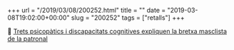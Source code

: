 +++
url = "/2019/03/08/200252.html"
title = ""
date = "2019-03-08T19:02:00+00:00"
slug = "200252"
tags = ["retalls"]
+++

📎 [Trets psicopàtics i discapacitats cognitives expliquen la bretxa masclista de la patronal](https://www.eldiario.es/economia/ceoe-psicologicos-habilidades-cognitivas-explican_1_1663501.html)

